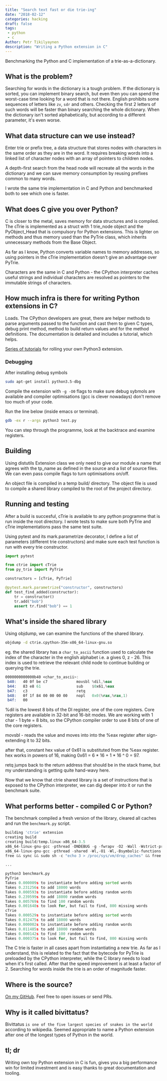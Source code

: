 ```yaml
---
title: "Search text fast or die trie-ing"
date: "2018-02-12"
categories: hacking
draft: false
tags: 
 - python
 - c
Author: Petr Tikilyaynen
description: "Writing a Python extension in C"
---
```


Benchmarking the Python and C implementation of a trie-as-a-dictionary. 

## What is the problem? 

Searching for words in the dictionary is a tough problem. If the dictionary is sorted, you can implement binary search, but even then you can spend the worst-case time looking for a word that is not there. English prohibits some sequences of letters like `zv`, `sdr` and others. Checking the first 2 letters of such words will be faster than binary searching the whole dictionary. When the dictionary isn't sorted alphabetically, but according to a different parameter, it's even worse. 

## What data structure can we use instead? 

Enter trie or prefix tree, a data structure that stores nodes with characters in the same order as they are in the word. It requires breaking words into a linked list of character nodes with an array of pointers to children nodes.

A depth-first search from the head node will recreate all the words in the dictionary and we can save memory consumption by reusing prefixes common to many words. 

I wrote the same trie implementation in C and Python and benchmarked both to see which one is faster. 

## What does C give you over Python?

C is closer to the metal, saves memory for data structures and is compiled. The cTrie is implemented as a struct with 1 trie_node object and the PyObject\_Head that is compulsory for Python extensions. This is lighter on methods and thus memory used than the PyTrie class, which inherits unnecessary methods from the Base Object. 

As far as I know, Python converts variable names to memory addresses, so using pointers in the cTrie implementation doesn't give an advantage over PyTrie.

Characters are the same in C and Python - the CPython interpreter caches useful strings and individual characters are resolved as pointers to the immutable strings of characters. 


## How much infra is there for writing Python extensions in C? 

Loads. The CPython developers are great, there are helper methods to parse arguments passed to the function and cast them to given C types, debug print method, method to build return values and for the method definitions. The documentation is detailed and includes a tutorial, which helps. 

[Series of tutorials](https://docs.python.org/3/extending/index.html) for rolling your own Python3 extension. 


### Debugging

After installing debug symbols

```bash
sudo apt-get install python3.5-dbg
```

Compile the extension with `-g -O0` flags to make sure debug sybmols are available and compiler optimisations (gcc is clever nowadays) don't remove too much of your code. 

Run the line below (inside emacs or terminal).

```bash
gdb -ex r --args python3 test.py
```

You can step through the programme, look at the backtrace and examine registers. 

## Building

Using distutils Extension class we only need to give our module a name that agrees with the tp_name as defined in the source and a list of source files. We can even pass compile flags to turn optimisations on/off.

An object file is compiled in a temp build/ directory. The object file is used to compile a shared library compiled to the root of the project directory.

## Running and testing

After a build is succesful, cTrie is available to any python programme that is run inside the root directory. I wrote tests to make sure both PyTrie and cTrie implementations pass the same test suite. 

Using pytest and its mark.parametrize decorator, I define a list of parameters (different trie constructors) and make sure each test function is run with every trie constructor.

```python
import pytest

from ctrie import cTrie
from py_trie import PyTrie

constructors = [cTrie, PyTrie]

@pytest.mark.parametrize("constructor", constructors)
def test_find_added(constructor):
    tr = constructor()
    tr.add("bob")
    assert tr.find("bob") == 1
```

## What's inside the shared library

Using objdump, we can examine the functions of the shared library.

```bash
objdump -d ctrie.cpython-35m-x86_64-linux-gnu.so 
```

eg. the shared library has a `char_to_ascii` function used to calculate the index of the character in the english alphabet i.e. a gives 0, z - 26. This index is used to retrieve the relevant child node to continue building or querying the trie.

```asm
0000000000000b40 <char_to_ascii>:
 b40:	40 0f be c7          	movsbl %dil,%eax
 b44:	83 e8 61             	sub    $0x61,%eax
 b47:	c3                   	retq   
 b48:	0f 1f 84 00 00 00 00 	nopl   0x0(%rax,%rax,1)
 b4f:	00 
```

%dil is the lowest 8 bits of the DI register, one of the core registers. Core registers are available in 32-bit and 16-bit modes. We are working with 1 char - 1 byte = 8 bits, so the CPython compiler order to use 8 bits of one of the core registers. 

movsbl - reads the value and moves into into the %eax register after sign-extending it to 32 bits. 

after that, constant hex value of 0x61 is substituted from the %eax register. hex works in powers of 16, making 0x61 = 6 * 16 + 1 * 16 ^ 0 = 97. 

retq jumps back to the return address that should be in the stack frame, but my understanding is getting quite hand-wavy here. 


Now that we know that ctrie shared library is a set of instructions that is exposed to the CPython interpreter, we can dig deeper into it or run the benchmark suite.


## What performs better - compiled C or Python?

The benchmark compiled a fresh version of the library, cleared all caches and run the `benchmark.py` script. 

```python
building 'ctrie' extension
creating build
creating build/temp.linux-x86_64-3.5
x86_64-linux-gnu-gcc -pthread -DNDEBUG -g -fwrapv -O2 -Wall -Wstrict-prototypes -g -fstack-protector-strong -Wformat -Werror=format-security -D_FORTIFY_SOURCE=2 -fPIC -I/usr/include/python3.5m -c trie.c -o build/temp.linux-x86_64-3.5/trie.o -O3
x86_64-linux-gnu-gcc -pthread -shared -Wl,-O1 -Wl,-Bsymbolic-functions -Wl,-Bsymbolic-functions -Wl,-z,relro -Wl,-Bsymbolic-functions -Wl,-z,relro -g -fstack-protector-strong -Wformat -Werror=format-security -D_FORTIFY_SOURCE=2 build/temp.linux-x86_64-3.5/trie.o -o /home/petr_tik/Coding/bivittatus/ctrie.cpython-35m-x86_64-linux-gnu.so
free && sync && sudo sh -c "echo 3 > /proc/sys/vm/drop_caches" && free

...

python3 benchmark.py
PyTrie
Takes 0.000009s to instantiate before adding sorted words
Takes 0.231256s to add 18000 words
Takes 0.000593s to instantiate before adding random words
Takes 0.239599s to add 18000 random words
Takes 0.005769s to find 100 random words
Takes 0.001648s to look for, but fail to find, 800 missing words
cTrie
Takes 0.000529s to instantiate before adding sorted words
Takes 0.012475s to add 18000 words
Takes 0.000002s to instantiate before adding random words
Takes 0.011485s to add 18000 random words
Takes 0.000142s to find 100 random words
Takes 0.000375s to look for, but fail to find, 800 missing words
```

The C trie is faster in all cases apart from instantiating a new trie. As far as I understand, this is related to the fact that the bytecode for PyTrie is preloaded by the CPython interpreter, while the C library needs to load when it's first called. After that the speed improvement is at least a factor of 2. Searching for words inside the trie is an order of magnitude faster. 


## Where is the source? 

[On my GitHub](https://github.com/petr-tik/bivittatus). Feel free to open issues or send PRs. 


## Why is it called bivittatus?

Bivittatus `is one of the five largest species of snakes in the world` according to wikipedia. Seemed appropriate to name a Python extension after one of the longest types of Python in the world.


## tl; dr

Writing own toy Python extension in C is fun, gives you a big performance win for limited investment and is easy thanks to great documentation and tooling. 
